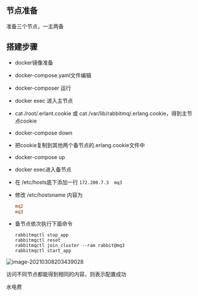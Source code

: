 ## 节点准备



准备三个节点，一主两备





## 搭建步骤



- docker镜像准备
- docker-compose.yaml文件编辑
- docker-composer 运行
- docker exec 进入主节点
- cat /root/.erlant.cookie  或 cat /var/lib/rabbitmq/.erlang.cookie，得到主节点cookie
- docker-compose down
- 把cookie复制到其他两个备节点的.erlang.cookie文件中
- docker-compose up
- docker exec进入备节点
- 在 /etc/hosts底下添加一行  `172.200.7.3  mq3`

- 修改 /etc/hostsname 内容为

  ```.conf
  mq2
  mq3
  ```

- 备节点依次执行下面命令

  ```shell
  rabbitmqctl stop_app
  rabbitmqctl reset
  rabbitmqctl join_cluster --ram rabbit@mq3
  rabbitmqctl start_app
  ```

![image-20210308203439028](https://gitee.com/Vanni/pic-bed/raw/master/img/image-20210308203439028.png)

 访问不同节点都能得到相同的内容，则表示配置成功

水电费